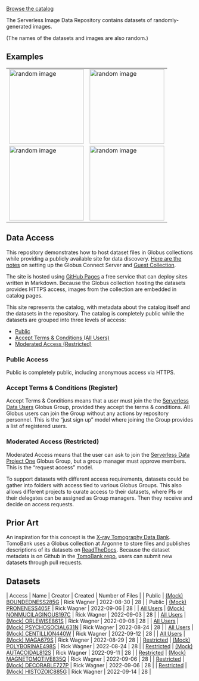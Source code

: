 [Browse the catalog](#datasets)

The Serverless Image Data Repository contains datasets of
randomly-generated images. 

(The names of the datasets and images are also random.)

## Examples

<table>
	<tr>
	<td>
		<img src="https://g-062a3c.0ed28.75bc.data.globus.org/public/PRONENESS405/turbosupercharger-emanationist.png"
		alt="random image" width="200"/> 
	</td>
	<td>
		<img
	src="https://g-062a3c.0ed28.75bc.data.globus.org/public/PRONENESS405/qualifiedly-stickiness.png"
	alt="random image" width="200"/> 
	</td>
</tr>
<tr>
<td>
	<img
	src="https://g-062a3c.0ed28.75bc.data.globus.org/public/BOUNDEDNESS285/beveil-Gleditsia.png"
	alt="random image" width="200"/> 
	</td>
	<td>
	<img
	src="https://g-062a3c.0ed28.75bc.data.globus.org/public/BOUNDEDNESS285/beveil-anapaestical.png"
	alt="random image" width="200"/> 
	</td>
	</tr>
</table>

## Data Access

This repository demonstrates how to host dataset files in Globus collections while
providing a publicly available site for data discovery. [Here are the
notes](gcs-deploy.html) on setting up the Globus Connect Server and
[Guest Collection](https://app.globus.org/file-manager?origin_id=385d3079-5121-40bc-a52f-055296497631&origin_path=%2F).

The site is
hosted using [GitHub Pages](https://pages.github.com) a free service
that can deploy sites written in Markdown. Because the Globus
collection hosting the datasets provides HTTPS access, images from the
collection are embedded in catalog pages. 

This site represents the catalog, with metadata about the catalog
itself and the datasets in the repository. The catalog is completely
public while the datasets are grouped into three levels of access:

- [Public](#public-access)
- [Accept Terms & Conditions (All Users)](#accept-terms--conditions-register)
- [Moderated Access (Restricted)](#moderated-access-restricted)

### Public Access

Public is completely public, including anonymous access via HTTPS. 

### Accept Terms & Conditions (Register)

Accept Terms & Conditions means that a user must join the the [Serverless Data
Users](https://app.globus.org/groups/260da91f-3496-11ed-b941-972795fc9504/about)
Globus Group, provided they accept the terms & conditions. All Globus users
can join the Group without any actions by repository personnel. This is the “just sign
up” model where joining the Group provides a list of registered users.

### Moderated Access (Restricted)

Moderated Access means that the user can ask to join the [Serverless
Data Project
One](https://app.globus.org/groups/cf9d1f5b-3496-11ed-b941-972795fc9504/about)
Globus Group, but a group manager must approve members. This is the
“request access” model.

To support datasets with different access requirements, datasets could
be gather into folders with access tied to various Globus Groups. This
also allows different projects to curate access to their
datasets, where PIs or their delegates can be assigned as Group
managers. Then they receive and decide on access requests.

## Prior Art

An inspiration for this concept is the [X-ray Tomography Data
Bank](https://tomobank.readthedocs.io/). TomoBank uses a Globus
collection at Argonne to store files and publishes descriptions of its
datasets on [ReadTheDocs](https://readthedocs.org). Because the
dataset metadata is on Github in the [TomoBank
repo](https://github.com/tomography/tomobank), users can submit new
datasets through pull requests.

## Datasets

| Access | Name |  Creator | Created | Number of Files |
| Public |  [(Mock) BOUNDEDNESS285G](BOUNDEDNESS285.html)   | Rick Wagner | 2022-08-30 | 28 |
| Public |  [(Mock) PRONENESS405F](PRONENESS405.html)   | Rick Wagner | 2022-09-06 | 28 |
| [All Users](https://app.globus.org/groups/260da91f-3496-11ed-b941-972795fc9504/join) |  [(Mock) NONMUCILAGINOUS197C](catalog/NONMUCILAGINOUS197.html)   |  Rick Wagner | 2022-09-03 | 28 |
| [All Users](https://app.globus.org/groups/260da91f-3496-11ed-b941-972795fc9504/join) |  [(Mock) ORLEWISE861S](catalog/ORLEWISE861.html)   | Rick Wagner | 2022-09-08 | 28 |
| [All Users](https://app.globus.org/groups/260da91f-3496-11ed-b941-972795fc9504/join) |  [(Mock) PSYCHOSOCIAL631N](catalog/PSYCHOSOCIAL631.html)   | Rick Wagner | 2022-08-24 | 28 |
| [All Users](https://app.globus.org/groups/260da91f-3496-11ed-b941-972795fc9504/join) |  [(Mock) CENTILLION440W](catalog/CENTILLION440.html)   | Rick Wagner | 2022-09-12 | 28 |
| [All Users](https://app.globus.org/groups/260da91f-3496-11ed-b941-972795fc9504/join) |  [(Mock) MAGA679S](catalog/MAGA679.html)   | Rick Wagner | 2022-08-29 | 28 |
| [Restricted](https://app.globus.org/groups/cf9d1f5b-3496-11ed-b941-972795fc9504/join) |  [(Mock) POLYBORINAE498S](catalog/POLYBORINAE498.html)   | Rick Wagner | 2022-08-24 | 28 |
| [Restricted](https://app.globus.org/groups/cf9d1f5b-3496-11ed-b941-972795fc9504/join) |  [(Mock) AUTACOIDAL812S](catalog/AUTACOIDAL812.html)   | Rick Wagner | 2022-09-11 | 28 |
| [Restricted](https://app.globus.org/groups/cf9d1f5b-3496-11ed-b941-972795fc9504/join) |  [(Mock) MAGNETOMOTIVE835Q](catalog/MAGNETOMOTIVE835.html)   | Rick Wagner | 2022-09-06 | 28 |
| [Restricted](https://app.globus.org/groups/cf9d1f5b-3496-11ed-b941-972795fc9504/join) |  [(Mock) DECORABLE727P](catalog/DECORABLE727.html)   | Rick Wagner | 2022-09-06 | 28 |
| [Restricted](https://app.globus.org/groups/cf9d1f5b-3496-11ed-b941-972795fc9504/join) |  [(Mock) HISTOZOIC885G](catalog/HISTOZOIC885.html)   | Rick Wagner | 2022-09-14 | 28 |
